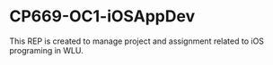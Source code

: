 # CP669-OC1-iOSAppDev
This REP is created to manage project and assignment related to iOS programing in WLU.
